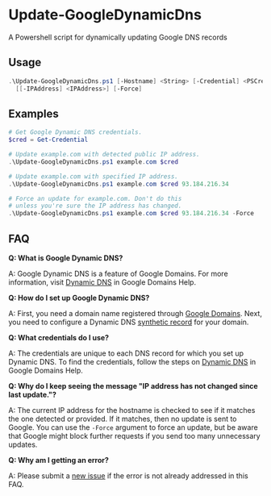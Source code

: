 # Update-GoogleDynamicDns

A Powershell script for dynamically updating Google DNS records

## Usage

```powershell
.\Update-GoogleDynamicDns.ps1 [-Hostname] <String> [-Credential] <PSCredential>
  [[-IPAddress] <IPAddress>] [-Force]
```

## Examples

```powershell
# Get Google Dynamic DNS credentials.
$cred = Get-Credential

# Update example.com with detected public IP address.
.\Update-GoogleDynamicDns.ps1 example.com $cred

# Update example.com with specified IP address.
.\Update-GoogleDynamicDns.ps1 example.com $cred 93.184.216.34

# Force an update for example.com. Don't do this
# unless you're sure the IP address has changed.
.\Update-GoogleDynamicDns.ps1 example.com $cred 93.184.216.34 -Force
```

## FAQ

**Q: What is Google Dynamic DNS?**

A: Google Dynamic DNS is a feature of Google Domains. For more information,
visit [Dynamic DNS][GDDNS] in Google Domains Help.

**Q: How do I set up Google Dynamic DNS?**

A: First, you need a domain name registered through [Google Domains][GDOM].
Next, you need to configure a Dynamic DNS [synthetic record][SYNREC] for your
domain.

**Q: What credentials do I use?**

A: The credentials are unique to each DNS record for which you set up Dynamic
DNS. To find the credentials, follow the steps on [Dynamic DNS][GDDNS] in Google
Domains Help.

**Q: Why do I keep seeing the message "IP address has not changed since last
update."?**

A: The current IP address for the hostname is checked to see if it matches the
one detected or provided. If it matches, then no update is sent to Google. You
can use the `-Force` argument to force an update, but be aware that Google might
block further requests if you send too many unnecessary updates.

**Q: Why am I getting an error?**

A: Please submit a [new issue][NEWISSUE] if the error is not already addressed
in this FAQ.

[GDDNS]: https://support.google.com/domains/answer/6147083?hl=en
[GDOM]: https://domains.google.com/registrar
[SYNREC]: https://support.google.com/domains/answer/6069273?hl=en
[GCIP]: https://domains.google.com/checkip
[NEWISSUE]: issues/new
